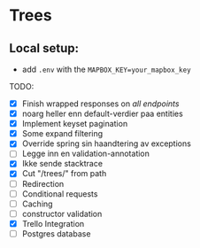 # Trees 

## Local setup:
* add `.env` with the `MAPBOX_KEY=your_mapbox_key`


TODO: 
- [X] Finish wrapped responses on _all endpoints_ 
- [X] noarg heller enn default-verdier paa entities 
- [X] Implement keyset pagination 
- [X] Some expand filtering 
- [X] Override spring sin haandtering av exceptions 
- [ ] Legge inn en validation-annotation
- [X] Ikke sende stacktrace  
- [X] Cut "/trees/" from path
- [ ] Redirection 
- [ ] Conditional requests 
- [ ] Caching 
- [ ] constructor validation
- [X] Trello Integration
- [ ] Postgres database 